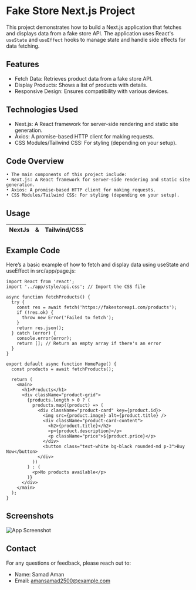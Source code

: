
# Fake Store Next.js Project
This project demonstrates how to build a Next.js application that fetches and displays data from a fake store API. The application uses React's `useState` and `useEffect` hooks to manage state and handle side effects for data fetching.
## Features


 - Fetch Data: Retrieves product data from a fake store API.
 - Display Products: Shows a list of products with details.
 - Responsive Design: Ensures compatibility with various devices.
## Technologies Used

 - Next.js: A React framework for server-side rendering and static site generation.
 - Axios: A promise-based HTTP client for making requests.
 - CSS Modules/Tailwind CSS: For styling (depending on your setup).

## Code Overview
    • The main components of this project include:
    • Next.js: A React framework for server-side rendering and static site generation.
    • Axios: A promise-based HTTP client for making requests.
    • CSS Modules/Tailwind CSS: For styling (depending on your setup).

## Usage


| **NextJs** | & | **Tailwind/CSS**                
| :-------- | :------- | :------------------------- |
 



## Example Code

Here’s a basic example of how to fetch and display data using useState and useEffect in src/app/page.js:


        
    import React from 'react';
    import '../app/style/api.css'; // Import the CSS file
    
    async function fetchProducts() {
      try {
        const res = await fetch('https://fakestoreapi.com/products');
        if (!res.ok) {
          throw new Error('Failed to fetch');
        }
        return res.json();
      } catch (error) {
        console.error(error);
        return []; // Return an empty array if there's an error
      }
    }
    
    export default async function HomePage() {
      const products = await fetchProducts();
    
      return (
        <main>
          <h1>Products</h1>
          <div className="product-grid">
            {products.length > 0 ? (
              products.map((product) => (
                <div className="product-card" key={product.id}>
                  <img src={product.image} alt={product.title} />
                  <div className="product-card-content">
                    <h2>{product.title}</h2>
                    <p>{product.description}</p>
                    <p className="price">${product.price}</p>
                  </div>
                  <button class="text-white bg-black rounded-md p-3">Buy Now</button>
                </div>
              ))
            ) : (
              <p>No products available</p>
            )}
          </div>
        </main>
      );
    }



## Screenshots

![App Screenshot](https://cdn.dribbble.com/userupload/16063516/file/original-c5945509a9e99a66e2eba13dd196fe7b.png?resize=1024x576&vertical=center)


## Contact

For any questions or feedback, please reach out to:

- Name: Samad Aman
- Email: amansamad2500@example.com

